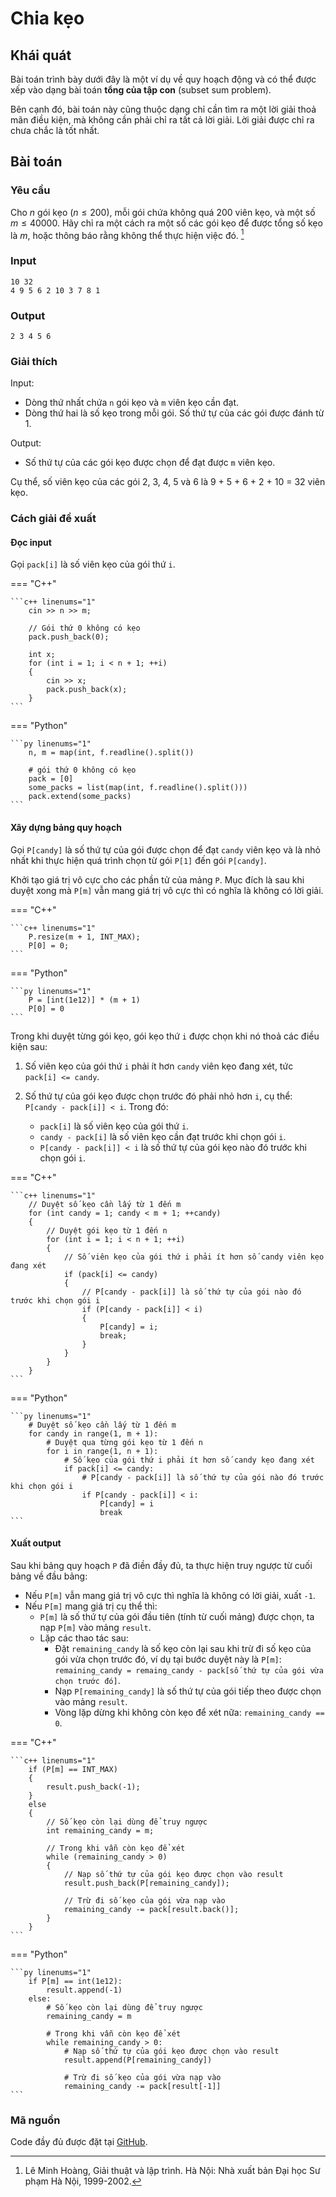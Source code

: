 # Chia kẹo

## Khái quát

Bài toán trình bày dưới đây là một ví dụ về quy hoạch động và có thể được xếp vào dạng bài toán **tổng của tập con** (subset sum problem).

Bên cạnh đó, bài toán này cũng thuộc dạng chỉ cần tìm ra một lời giải thoả mãn điều kiện, mà không cần phải chỉ ra tất cả lời giải. Lời giải được chỉ ra chưa chắc là tốt nhất.

## Bài toán

### Yêu cầu

Cho $n$ gói kẹo ($n \le 200$), mỗi gói chứa không quá 200 viên kẹo, và một số $m \le 40000$. Hãy chỉ ra một cách ra một số các gói kẹo để được tổng số kẹo là $m$, hoặc thông báo rằng không thể thực hiện việc đó. [^1]

[^1]: Lê Minh Hoàng, Giải thuật và lập trình. Hà Nội: Nhà xuất bản Đại học Sư phạm Hà Nội, 1999-2002.

### Input

```pycon
10 32
4 9 5 6 2 10 3 7 8 1
```

### Output

```pycon
2 3 4 5 6
```

### Giải thích

Input:

- Dòng thứ nhất chứa `n` gói kẹo và `m` viên kẹo cần đạt.
- Dòng thứ hai là số kẹo trong mỗi gói. Số thứ tự của các gói được đánh từ 1.

Output:

- Số thứ tự của các gói kẹo được chọn để đạt được `m` viên kẹo.

Cụ thể, số viên kẹo của các gói 2, 3, 4, 5 và 6 là 9 + 5 + 6 + 2 + 10 = 32 viên kẹo.

### Cách giải đề xuất

#### Đọc input

Gọi `pack[i]` là số viên kẹo của gói thứ `i`. 

=== "C++"

    ```c++ linenums="1"
        cin >> n >> m;

        // Gói thứ 0 không có kẹo
        pack.push_back(0);

        int x;
        for (int i = 1; i < n + 1; ++i)
        {
            cin >> x;
            pack.push_back(x);
        }
    ```
=== "Python"

    ```py linenums="1"
        n, m = map(int, f.readline().split())

        # gói thứ 0 không có kẹo
        pack = [0]
        some_packs = list(map(int, f.readline().split()))
        pack.extend(some_packs)
    ```

#### Xây dựng bảng quy hoạch

Gọi `P[candy]` là số thứ tự của gói được chọn để đạt `candy` viên kẹo và là nhỏ nhất khi thực hiện quá trình chọn từ gói `P[1]` đến gói `P[candy]`.

Khởi tạo giá trị vô cực cho các phần tử của mảng `P`. Mục đích là sau khi duyệt xong mà `P[m]` vẫn mang giá trị vô cực thì có nghĩa là không có lời giải.

=== "C++"

    ```c++ linenums="1"
        P.resize(m + 1, INT_MAX);
        P[0] = 0;
    ```
=== "Python"

    ```py linenums="1"
        P = [int(1e12)] * (m + 1)
        P[0] = 0
    ```

Trong khi duyệt từng gói kẹo, gói kẹo thứ `i` được chọn khi nó thoả các điều kiện sau:

1. Số viên kẹo của gói thứ `i` phải ít hơn `candy` viên kẹo đang xét, tức `pack[i] <= candy`.

2. Số thứ tự của gói kẹo được chọn trước đó phải nhỏ hơn `i`, cụ thể: `P[candy - pack[i]] < i`. Trong đó:

    - `pack[i]` là số viên kẹo của gói thứ `i`.
    - `candy - pack[i]` là số viên kẹo cần đạt trước khi chọn gói `i`.
    - `P[candy - pack[i]] < i` là số thứ tự của gói kẹo nào đó trước khi chọn gói `i`.

=== "C++"

    ```c++ linenums="1"
        // Duyệt số kẹo cần lấy từ 1 đến m
        for (int candy = 1; candy < m + 1; ++candy)
        {
            // Duyệt gói kẹo từ 1 đến n
            for (int i = 1; i < n + 1; ++i)
            {
                // Số viên kẹo của gói thứ i phải ít hơn số candy viên kẹo đang xét
                if (pack[i] <= candy)
                {
                    // P[candy - pack[i]] là số thứ tự của gói nào đó trước khi chọn gói i
                    if (P[candy - pack[i]] < i)
                    {
                        P[candy] = i;
                        break;
                    }
                }
            }
        }
    ```
=== "Python"

    ```py linenums="1"
        # Duyệt số kẹo cần lấy từ 1 đến m
        for candy in range(1, m + 1):
            # Duyệt qua từng gói kẹo từ 1 đến n
            for i in range(1, n + 1):
                # Số kẹo của gói thứ i phải ít hơn số candy kẹo đang xét
                if pack[i] <= candy:
                    # P[candy - pack[i]] là số thứ tự của gói nào đó trước khi chọn gói i
                    if P[candy - pack[i]] < i:
                        P[candy] = i
                        break
    ```

#### Xuất output

Sau khi bảng quy hoạch `P` đã điền đầy đủ, ta thực hiện truy ngược từ cuối bảng về đầu bảng:

- Nếu `P[m]` vẫn mang giá trị vô cực thì nghĩa là không có lời giải, xuất `-1`.
- Nếu `P[m]` mang giá trị cụ thể thì:
    - `P[m]` là số thứ tự của gói đầu tiên (tính từ cuối mảng) được chọn, ta nạp `P[m]` vào mảng `result`.
    - Lặp các thao tác sau:
        - Đặt `remaining_candy` là số kẹo còn lại sau khi trừ đi số kẹo của gói vừa chọn trước đó, ví dụ tại bước duyệt này là `P[m]`: `remaining_candy = remaing_candy - pack[số thứ tự của gói vừa chọn trước đó]`.
        - Nạp `P[remaining_candy]` là số thứ tự của gói tiếp theo được chọn vào mảng `result`.
        - Vòng lặp dừng khi không còn kẹo để xét nữa: `remaining_candy == 0`.

=== "C++"

    ```c++ linenums="1"
        if (P[m] == INT_MAX)
        {
            result.push_back(-1);
        }
        else
        {
            // Số kẹo còn lại dùng để truy ngược
            int remaining_candy = m;

            // Trong khi vẫn còn kẹo để xét
            while (remaining_candy > 0)
            {
                // Nạp số thứ tự của gói kẹo được chọn vào result
                result.push_back(P[remaining_candy]);
                
                // Trừ đi số kẹo của gói vừa nạp vào
                remaining_candy -= pack[result.back()];
            }
        }
    ```
=== "Python"

    ```py linenums="1"
        if P[m] == int(1e12):
            result.append(-1)
        else:
            # Số kẹo còn lại dùng để truy ngược
            remaining_candy = m

            # Trong khi vẫn còn kẹo để xét
            while remaining_candy > 0:
                # Nạp số thứ tự của gói kẹo được chọn vào result
                result.append(P[remaining_candy])

                # Trừ đi số kẹo của gói vừa nạp vào
                remaining_candy -= pack[result[-1]]
    ```

### Mã nguồn

Code đầy đủ được đặt tại <a href="https://github.com/vtchitruong/DynamicProgramming/tree/main/CandyPack" target="_blank">GitHub</a>.


